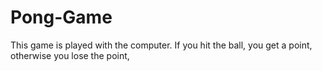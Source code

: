 # Pong-Game
This game is played with the computer. If you hit the ball, you get a point, otherwise you lose the point,

